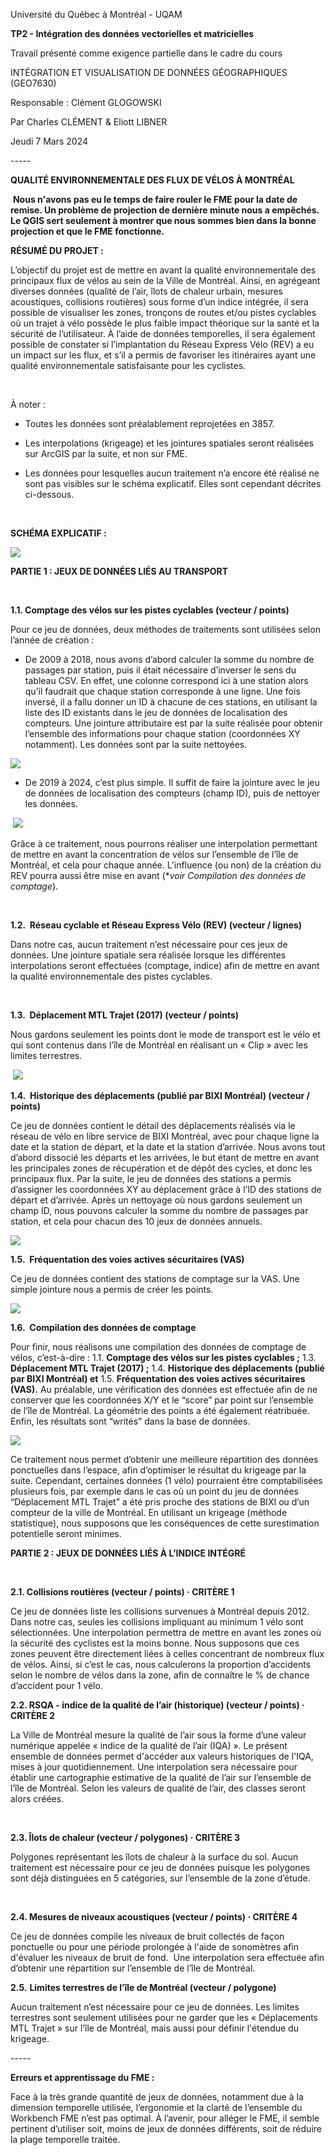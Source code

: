 Université du Québec à Montréal - UQAM

**TP2 - Intégration des données vectorielles et matricielles**

Travail présenté comme exigence partielle dans le cadre du cours

INTÉGRATION ET VISUALISATION DE DONNÉES GÉOGRAPHIQUES (GEO7630)

Responsable : Clément GLOGOWSKI

Par Charles CLÉMENT & Eliott LIBNER

Jeudi 7 Mars 2024

\-----

**QUALITÉ ENVIRONNEMENTALE DES FLUX DE VÉLOS À MONTRÉAL** 

 ****Nous n'avons pas eu le temps de faire rouler le FME pour la date de remise. Un problème de projection de dernière minute nous a empêchés. Le QGIS sert seulement à montrer que nous sommes bien dans la bonne projection et que le FME fonctionne.****

**RÉSUMÉ DU PROJET :** 

L’objectif du projet est de mettre en avant la qualité environnementale des principaux flux de vélos au sein de la Ville de Montréal. Ainsi, en agrégeant diverses données (qualité de l’air, îlots de chaleur urbain, mesures acoustiques, collisions routières) sous forme d’un indice intégrée, il sera possible de visualiser les zones, tronçons de routes et/ou pistes cyclables où un trajet à vélo possède le plus faible impact théorique sur la santé et la sécurité de l’utilisateur. À l’aide de données temporelles, il sera également possible de constater si l’implantation du Réseau Express Vélo (REV) a eu un impact sur les flux, et s’il a permis de favoriser les itinéraires ayant une qualité environnementale satisfaisante pour les cyclistes. 

 

À noter :

- Toutes les données sont préalablement reprojetées en 3857. 

- Les interpolations (krigeage) et les jointures spatiales seront réalisées sur ArcGIS par la suite, et non sur FME. 

- Les données pour lesquelles aucun traitement n’a encore été réalisé ne sont pas visibles sur le schéma explicatif. Elles sont cependant décrites ci-dessous. 

 

**SCHÉMA EXPLICATIF :** 

![](https://lh7-us.googleusercontent.com/docsz/AD_4nXfJbPvz6ps8uvv5jG_Iz8uAGT5PsvzxIe_6vzl1hZzOgfH5KvH_u9Uy7TWaA6SgIMQ7uydYtNq4C9P9LMKVsc4ZIKKTevsf_zlVUkar62SzK4hQpo0-sZTxXEQId9yLFL7mfgCjXOkVmcqk57MXn3Y?key=mO37J39l4RNscQY75Ojvjg)

**PARTIE 1 : JEUX DE DONNÉES LIÉS AU TRANSPORT** 

 

**1.1. Comptage des vélos sur les pistes cyclables (vecteur / points)** 

Pour ce jeu de données, deux méthodes de traitements sont utilisées selon l’année de création : 

- De 2009 à 2018, nous avons d’abord calculer la somme du nombre de passages par station, puis il était nécessaire d’inverser le sens du tableau CSV. En effet, une colonne correspond ici à une station alors qu’il faudrait que chaque station corresponde à une ligne. Une fois inversé, il a fallu donner un ID à chacune de ces stations, en utilisant la liste des ID existants dans le jeu de données de localisation des compteurs. Une jointure attributaire est par la suite réalisée pour obtenir l’ensemble des informations pour chaque station (coordonnées XY notamment). Les données sont par la suite nettoyées. 

![](https://lh7-us.googleusercontent.com/docsz/AD_4nXe7Q81pPMDZOtqPCXEnEyjFtwxoEMxuaCiy8H0iIzPPFd0L9lCs_HVmz7WWU1386lU43WATIw44SWXknGaMGfaHEOFf0KY8tN1zc8udTluHiR0d4Ea0K9lHVvSpDYHdWoDnfWeUBl0LyTSPjhOROEc?key=mO37J39l4RNscQY75Ojvjg)

- De 2019 à 2024, c’est plus simple. Il suffit de faire la jointure avec le jeu de données de localisation des compteurs (champ ID), puis de nettoyer les données. 

 ![](https://lh7-us.googleusercontent.com/docsz/AD_4nXeCEz2T7mHtbha4jrqALOfkuxkimkx7bmPB9BX0Qnx_oj-oiFV4Rnwc1-H1WyWvdcYcHR0vQl3LdPM829lPkhDGQmuG-36z-F8HtWU36dKp14pNI7o-nAz3CdT-lzrkuDvTSPsKEeyl0tBVnlEKbPs?key=mO37J39l4RNscQY75Ojvjg)

Grâce à ce traitement, nous pourrons réaliser une interpolation permettant de mettre en avant la concentration de vélos sur l’ensemble de l’île de Montréal, et cela pour chaque année. L’influence (ou non) de la création du REV pourra aussi être mise en avant (\*_voir Compilation des données de comptage_).

 

**1.2.  Réseau cyclable et Réseau Express Vélo (REV) (vecteur / lignes)** 

Dans notre cas, aucun traitement n’est nécessaire pour ces jeux de données. Une jointure spatiale sera réalisée lorsque les différentes interpolations seront effectuées (comptage, indice) afin de mettre en avant la qualité environnementale des pistes cyclables.

 

**1.3.  Déplacement MTL Trajet (2017) (vecteur / points)** 

Nous gardons seulement les points dont le mode de transport est le vélo et qui sont contenus dans l’île de Montréal en réalisant un « Clip » avec les limites terrestres.

 ![](https://lh7-us.googleusercontent.com/docsz/AD_4nXfnxMrvBUbiZYZ-he-ipSX1M-0-YNEXvv2xrrSBaS0jwG3a1s5fM6Clyf5E3483D94iCwEOFP-sIjziTj8xqF0lDp6SotMsav3I66-iY0yrnrkF64fUWnppzHQIP17VlKE1YRSr0jDYIwhy44foi_s?key=mO37J39l4RNscQY75Ojvjg)

**1.4.  Historique des déplacements (publié par BIXI Montréal) (vecteur / points)** 

Ce jeu de données contient le détail des déplacements réalisés via le réseau de vélo en libre service de BIXI Montréal, avec pour chaque ligne la date et la station de départ, et la date et la station d’arrivée. Nous avons tout d’abord dissocié les départs et les arrivées, le but étant de mettre en avant les principales zones de récupération et de dépôt des cycles, et donc les principaux flux. Par la suite, le jeu de données des stations a permis d’assigner les coordonnées XY au déplacement grâce à l’ID des stations de départ et d’arrivée. Après un nettoyage où nous gardons seulement un champ ID, nous pouvons calculer la somme du nombre de passages par station, et cela pour chacun des 10 jeux de données annuels.

![](https://lh7-us.googleusercontent.com/docsz/AD_4nXc4A5W3ETx6X1m-79x8jPZ0B2IcYXqfA5pbcTMjISRa9Tgwnul-kFnoYz-jT3sGJR6RIgIlifdJTHzPq58FcEORtjpMpet8qz3HTB7Gr-yt-Qli0I7cDoTmMByrFo7TySjzpjkI8muHiaGqcJn8SQ?key=mO37J39l4RNscQY75Ojvjg)

**1.5.  Fréquentation des voies actives sécuritaires (VAS)** 

Ce jeu de données contient des stations de comptage sur la VAS. Une simple jointure nous a permis de créer les points. 

![](https://lh7-us.googleusercontent.com/docsz/AD_4nXfaKvtGXiEM1XvNMiHtGd0wJaHPPJckMnq9CKiG0iPrwoerOKqD6PNOwLUiqTq1vrXjj351t2bgkeo1ePVgkE6Q9ntkhwekYEnpnkVnM59T7Jp8ep3B2iyVXPAsJEh36HjyOgqmyJMg3AXDj8DVrpw?key=mO37J39l4RNscQY75Ojvjg)

**1.6.  Compilation des données de comptage** 

Pour finir, nous réalisons une compilation des données de comptage de vélos, c’est-à-dire : 1.1. **Comptage des vélos sur les pistes cyclables ;** 1.3. **Déplacement MTL Trajet (2017) ;** 1.4. **Historique des déplacements (publié par BIXI Montréal) et** 1.5. **Fréquentation des voies actives sécuritaires (VAS).** Au préalable, une vérification des données est effectuée afin de ne conserver que les coordonnées X/Y et le “score” par point sur l’ensemble de l’île de Montréal. La géométrie des points a été également réatribuée. Enfin, les résultats sont “writés” dans la base de données.

****![](https://lh7-us.googleusercontent.com/docsz/AD_4nXeTfJXrppdrePyIqO7LzNlDrDwJbO0tAzs8_N0Hr0Tt4SkauxlnUlF0KxoJsZrk5e_hloa5WV0NKNtgDplMgBeaqJtyIUEG1qYBciNufmPEpIahfZXtiMWkpqD99zxD3fSJtlDL96rGvOh_MiyJ1xg?key=mO37J39l4RNscQY75Ojvjg)****

Ce traitement nous permet d’obtenir une meilleure répartition des données ponctuelles dans l’espace, afin d’optimiser le résultat du krigeage par la suite. Cependant, certaines données (1 vélo) pourraient être comptabilisées plusieurs fois, par exemple dans le cas où un point du jeu de données “Déplacement MTL Trajet” a été pris proche des stations de BIXI ou d’un compteur de la ville de Montréal. En utilisant un krigeage (méthode statistique), nous supposons que les conséquences de cette surestimation potentielle seront minimes. 

**PARTIE 2 : JEUX DE DONNÉES LIÉS À L’INDICE INTÉGRÉ** 

 

**2.1. Collisions routières (vecteur / points) · CRITÈRE 1** 

Ce jeu de données liste les collisions survenues à Montréal depuis 2012. Dans notre cas, seules les collisions impliquant au minimum 1 vélo sont sélectionnées. Une interpolation permettra de mettre en avant les zones où la sécurité des cyclistes est la moins bonne. Nous supposons que ces zones peuvent être directement liées à celles concentrant de nombreux flux de vélos. Ainsi, si c’est le cas, nous calculerons la proportion d’accidents selon le nombre de vélos dans la zone, afin de connaître le % de chance d’accident pour 1 vélo.

**2.2. RSQA - indice de la qualité de l’air (historique) (vecteur / points) · CRITÈRE 2** 

La Ville de Montréal mesure la qualité de l’air sous la forme d’une valeur numérique appelée « indice de la qualité de l’air (IQA) ». Le présent ensemble de données permet d'accéder aux valeurs historiques de l'IQA, mises à jour quotidiennement. Une interpolation sera nécessaire pour établir une cartographie estimative de la qualité de l’air sur l’ensemble de l’île de Montréal. Selon les valeurs de qualité de l’air, des classes seront alors créées. 

 

**2.3. Îlots de chaleur (vecteur / polygones) · CRITÈRE 3** 

Polygones représentant les îlots de chaleur à la surface du sol. Aucun traitement est nécessaire pour ce jeu de données puisque les polygones sont déjà distinguées en 5 catégories, sur l’ensemble de la zone d’étude.

 

**2.4. Mesures de niveaux acoustiques (vecteur / points) · CRITÈRE 4** 

Ce jeu de données compile les niveaux de bruit collectés de façon ponctuelle ou pour une période prolongée à l'aide de sonomètres afin d'évaluer les niveaux de bruit de fond.  Une interpolation sera effectuée afin d’obtenir une répartition sur l’ensemble de l’île de Montréal. 

**2.5.** **Limites terrestres de l’île de Montréal (vecteur / polygone)** 

Aucun traitement n’est nécessaire pour ce jeu de données. Les limites terrestres sont seulement utilisées pour ne garder que les « Déplacements MTL Trajet » sur l’île de Montréal, mais aussi pour définir l'étendue du krigeage. 

\-----

**Erreurs et apprentissage du FME :**

Face à la très grande quantité de jeux de données, notamment due à la dimension temporelle utilisée, l’ergonomie et la clarté de l’ensemble du Workbench FME n’est pas optimal. À l’avenir, pour alléger le FME, il semble pertinent d’utiliser soit, moins de jeux de données différents, soit de réduire la plage temporelle traitée.

